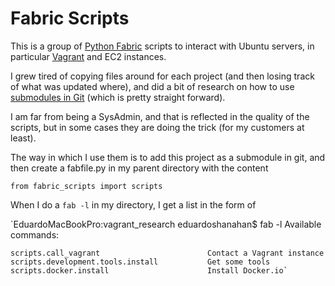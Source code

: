 # Fabric Scripts

This is a group of [Python Fabric](http://www.fabfile.org/) scripts to interact with Ubuntu servers, in particular [Vagrant](https://www.vagrantup.com/) and EC2 instances.

I grew tired of copying files around for each project (and then losing track of what was updated where), and did a bit of research on how to use [submodules in Git](http://git-scm.com/book/en/v2/Git-Tools-Submodules) (which is pretty straight forward).

I am far from being a SysAdmin, and that is reflected in the quality of the scripts, but in some cases they are doing the trick (for my customers at least).

The way in which I use them is to add this project as a submodule in git, and then create a fabfile.py in my parent directory with the content

`from fabric_scripts import scripts`

When I do a `fab -l` in my directory, I get a list in the form of

`EduardoMacBookPro:vagrant_research eduardoshanahan$ fab -l
Available commands:

    scripts.call_vagrant                        Contact a Vagrant instance
    scripts.development.tools.install           Get some tools
    scripts.docker.install                      Install Docker.io`
